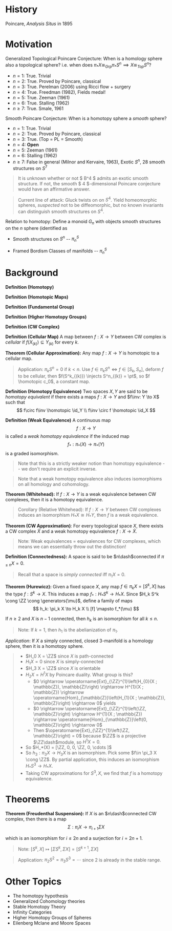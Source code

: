 # History

Poincare, *Analysis Situs* in 1895

# Motivation

Generalized Topological Poincare Conjecture: When is a homology sphere also a topological sphere? i.e. when does $\pi_* X \cong_{Grp} \pi_* S^n \implies X \cong_{Top} S^n$?

- $n=1$: True. Trivial
- $n=2$: True. Proved by Poincare, classical
- $n=3$: True. Perelman (2006) using Ricci flow + surgery
- $n=4$: True. Freedman (1982), Fields medal!
- $n=5$: True. Zeeman (1961)
- $n=6$: True. Stalling (1962)
- $n\geq 7$: True. Smale, 1961

Smooth Poincare Conjecture: When is a homotopy sphere a *smooth* sphere?


- $n=1$: True. Trivial
- $n=2$: True. Proved by Poincare, classical
- $n=3$: True.  (Top = PL = Smooth)
- $n=4$: **Open**
- $n=5$: Zeeman (1961)
- $n=6$: Stalling (1962)
- $n\geq 7$: False in general (Milnor and Kervaire, 1963), Exotic $S^n$, 28 smooth structures on $S^7$
  

> It is unknown whether or not $ B^4 $ admits an exotic smooth structure. If not, the smooth $ 4 $-dimensional Poincare conjecture would have an affirmative answer. 

> Current line of attack: Gluck twists on on $S^4$. Yield homeomorphic spheres, *suspected* not to be diffeomorphic, but no known invariants can distinguish smooth structures on $S^4$.

Relation to homotopy: Define a monoid $G_n$ with objects smooth structures on the $n$ sphere (identified as 

- Smooth structures on $S^n$ -- $\pi_n^S$

- Framed Bordism Classes of manifolds -- $\pi_n^S$

# Background

**Definition (Homotopy)**

**Definition (Homotopic Maps)**

**Definition (Fundamental Group)**

**Definition (Higher Homotopy Groups)**

**Definition (CW Complex)**

**Definition (Cellular Map)**
A map between $f:X \to Y$ between CW complex is *cellular* if $f(X_{(k)}) \subseteq Y_{(k)}$ for every $k$.

**Theorem (Cellular Approximation):**
Any map $f: X \to Y$ is homotopic to a cellular map.

> Application: $\pi_k S^n = 0$ if $k < n$. Use $f\in \pi_kS^n \iff f\in [S_k, S_n]$, deform $f$ to be cellular, then $f(S^k_{(k)}) \injects S^n_{(k)} = \pt$, so $f \homotopic c_0$, a constant map.

**Definition (Homotopy Equivalence)**
Two spaces $X, Y$ are said to be *homotopy equivalent* if there exists a maps $f: X \to Y$ and $f\inv: Y \to X$ such that
$$
f\circ f\inv \homotopic \id_Y \\
f\inv \circ f \homotopic \id_X
$$

**Definition (Weak Equivalence)**
A continuous map
$$
f: X \to Y 
$$
is called a *weak homotopy equivalence* if the induced map
$$
f_*: \pi_*(X) \to \pi_*(Y)
$$
is a graded isomorphism.

> Note that this is a strictly weaker notion than homotopy equivalence -- we don't require an explicit inverse.

> Note that a weak homotopy equivalence also induces isomorphisms on all homology and cohomology.

**Theorem (Whitehead):**
If $f: X\to Y$ is a weak equivalence between CW complexes, then it is a homotopy equivalence.

> Corollary (Relative Whitehead): If $f:X\to Y$ between CW complexes induces an isomorphism $H_* X \cong H_* Y$, then $f$ is a weak equivalence.

**Theorem (CW Approximation)**:
For every topological space $X$, there exists a CW complex $\tilde X$ and a weak homotopy equivalence $f: X \to \tilde X$.

> Note: Weak equivalences = equivalences for CW complexes, which means we can essentially throw out the distinction!


**Definition (Connectedness):**
A space is said to be $n\dash$connected if $\pi_{\leq n} X = 0$.

> Recall that a space is *simply connected* iff $\pi_1 X = 0$.

**Theorem (Hurewicz):**
Given a fixed space $X$, any map $f \in \pi_kX = [S^k, X]$ has the type $f: S^k \to X$. This induces a map $f_*: H_* S^k \to H_* X$. Since $H_k S^k \cong \ZZ \cong \generators{\mu}$, define a family of maps
$$
h_k: \pi_k X \to H_k X \\
[f] \mapsto f_*(\mu)
$$

If $n\geq 2$ and $X$ is $n-1$ connected, then $h_k$ is an isomorphism for all $k\leq n$.

> Note: If $k=1$, then $h_1$ is the abelianization of $\pi_1$.

*Application*: If $X$ a simply connected, closed 3-manifold is a homology sphere, then it is a homotopy sphere. 

> - $H_0 X = \ZZ$ since $X$ is path-connected
> - $H_1 X = 0$ since $X$ is simply-connected
> - $H_3 X = \ZZ$ since $X$ is orientable
> - $H_2 X = H^1 X$ by Poincare duality. What group is this?
>   - $0 \rightarrow \operatorname{Ext}_{\ZZ}^{1}\left(H_{0}(X ; \mathbb{Z}), \mathbb{Z}\right) \rightarrow H^{1}(X ; \mathbb{Z}) \rightarrow \operatorname{Hom}_{\mathbb{Z}}\left(H_{1}(X ; \mathbb{Z}), \mathbb{Z}\right) \rightarrow 0$ yields
>   - $0 \rightarrow \operatorname{Ext}_{\ZZ}^{1}\left(\ZZ, \mathbb{Z}\right) \rightarrow H^{1}(X ; \mathbb{Z}) \rightarrow \operatorname{Hom}_{\mathbb{Z}}\left(0, \mathbb{Z}\right) \rightarrow 0$
>   - Then $\operatorname{Ext}_{\ZZ}^{1}\left(\ZZ, \mathbb{Z}\right) = 0$ because $\ZZ$ is a projective $\ZZ\dash$module, so $H^1 X = 0$.
> - So $H_*(X) = [\ZZ, 0, 0, \ZZ, 0, \cdots ]$
> - So $h_3: \pi_3 X \to H_3 X$ is an isomorphism. Pick some $f\in \pi_3 X \cong \ZZ$. By partial application, this induces an isomorphism $H_* S^3 \to H_* X$.
> - Taking CW approximations for $S^3, X$, we find that $f$ is a homotopy equivalence.

# Theorems


**Theorem (Freudenthal Suspension):**
If $X$ is an $n\dash$connected CW complex, then there is a map
$$
\Sigma: \pi_i X \to \pi_{i+1}\Sigma X
$$

which is an isomorphism for $i \leq 2n$ and a surjection for $i=2n+1$.

> Note: $[S^k, X] \mapsto [\Sigma S^k, \Sigma X] = [S^{k+1}, \Sigma X]$

> Application: $\pi_2 S^2 = \pi_3 S^3 = \cdots$ since $2$ is already in the stable range.


# Other Topics

- The homotopy hypothesis
- Generalized Cohomology theories
- Stable Homotopy Theory
- Infinity Categories
- Higher Homotopy Groups of Spheres
- Eilenberg Mclane and Moore Spaces